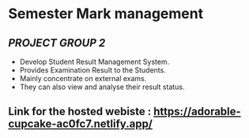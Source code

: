 # Semester Mark management  

## _PROJECT GROUP 2_
                      

* Develop Student Result Management System.
* Provides Examination Result to the Students.
* Mainly concentrate on external exams.
* They can also view and analyse their result status.
## Link for the hosted webiste : https://adorable-cupcake-ac0fc7.netlify.app/
